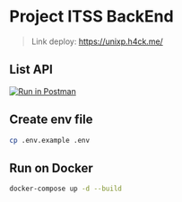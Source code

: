 # Project ITSS BackEnd

> Link deploy: https://unixp.h4ck.me/
## List API

[![Run in Postman](https://run.pstmn.io/button.svg)](https://www.postman.com/red-desert-296097/workspace/itss/collection/16210847-1aac08cc-ebef-4cbe-a588-d02edb363ecf)

## Create env file

```bash
cp .env.example .env
```

## Run on Docker

```bash
docker-compose up -d --build
```
